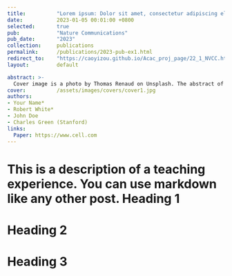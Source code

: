 ```yaml
---
title:          "Lorem ipsum: Dolor sit amet, consectetur adipiscing elit"
date:           2023-01-05 00:01:00 +0800
selected:       true
pub:            "Nature Communications"
pub_date:       "2023"
collection:     publications
permalink:      /publications/2023-pub-ex1.html
redirect_to:    "https://caoyizou.github.io/Acac_proj_page/22_1_NVCC.html"
layout:         default

abstract: >-
  Cover image is a photo by Thomas Renaud on Unsplash. The abstract of the publication is meant to be a TLDR (very brief summary with 1~2 sentences) of your paper.
cover:          /assets/images/covers/cover1.jpg
authors:
- Your Name*
- Robert White*
- John Doe
- Charles Green (Stanford)
links:
  Paper: https://www.cell.com
---
```

This is a description of a teaching experience. You can use markdown like any other post.
Heading 1
======
Heading 2
======
Heading 3
======
